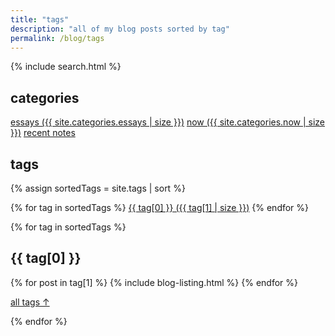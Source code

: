 ```yaml
---
title: "tags"
description: "all of my blog posts sorted by tag"
permalink: /blog/tags
---
```


{% include search.html %}

<h2 id="categories">categories</h2>
<div class="tag-list">
<a href="/blog">essays ({{ site.categories.essays | size }})</a>
<a href="/blog/now">now ({{ site.categories.now | size }})</a>
<a href="/notes">recent notes</a>
</div>

<h2 id="tags">tags</h2>

{% assign sortedTags = site.tags | sort %}

<div class="tag-list">
{% for tag in sortedTags %}
	<a href="#{{tag[0]}}">{{ tag[0] }}&nbsp;({{ tag[1] | size }})</a>
{% endfor %}
</div>

{% for tag in sortedTags %}

<h2 id="{{ tag[0] }}">{{ tag[0] }}</h2>

{% for post in tag[1] %}
	{% include blog-listing.html %}
{% endfor %}

<p><a href="#" class="internal-link">all tags &#8593;</a></p>

{% endfor %}
